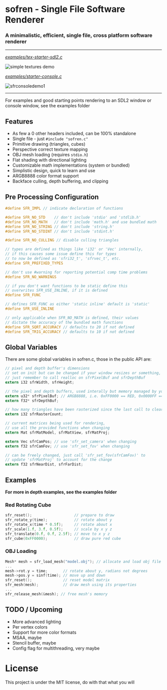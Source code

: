 # sofren - Single File Software Renderer

### A minimalistic, efficient, single file, cross platform software renderer

---

[*examples/tex-starter-sdl2.c*](https://github.com/cyprus327/sofren/blob/main/examples/tex-starter-sdl2.c)

![simple textures demo](https://github.com/user-attachments/assets/83dbc4ed-2fad-42e1-839e-ae6d80d4919b)

[*examples/starter-console.c*](https://github.com/cyprus327/sofren/blob/main/examples/tex-starter-sdl2.c)

![sfrconsoledemo1](https://github.com/user-attachments/assets/36b51566-7893-4729-a498-b18c6569ea83)

---

For examples and good starting points rendering to an SDL2 window or console window, see the examples folder

## Features
- As few a 0 other headers included, can be 100% standalone
- Single file - just `#include "sofren.c"`
- Primitive drawing (triangles, cubes)
- Perspective correct texture mapping
- OBJ mesh loading (requires `stdio.h`)
- Flat shading with directional lighting
- Customizable math implementations (system or bundled)
- Simplistic design, quick to learn and use
- ARGB8888 color format support
- Backface culling, depth buffering, and clipping

## Pre Processing Configuration 
```c
#define SFR_IMPL // indicate declaration of functions

#define SFR_NO_STD    // don't include 'stdio' and 'stdlib.h'
#define SFR_NO_MATH   // don't include 'math.h' and use bundled math
#define SFR_NO_STRING // don't include 'string.h'
#define SFR_NO_STDINT // don't include 'stdint.h'

#define SFR_NO_CULLING // disable culling triangles

// types are defined as things like 'i32' or 'Vec' internally,
// if this causes some issue define this for types
// to now be defined as 'sfri32_t', 'sfrvec_t', etc.
#define SFR_PREFIXED_TYPES

// don't use #warning for reporting potential comp time problems
#define SFR_NO_WARNINGS

// if you don't want functions to be static define this
// overwrites SFR_USE_INLINE, if it is defined
#define SFR_FUNC

// defines SFR_FUNC as either 'static inline' default is 'static'
#define SFR_USE_INLINE

// only applicable when SFR_NO_MATH is defined, their values
// dictate the accuracy of the bundled math functions
#define SFR_SQRT_ACCURACY // defaults to 20 if not defined
#define SFR_TRIG_ACCURACY // defaults to 10 if not defined
```

## Global Variables

There are some global variables in sofren.c, those in the public API are:

```c
// pixel and depth buffer's dimensions
// set on init but can be changed if your window resizes or something,
// just remember to call realloc on sfrPixelBuf and sfrDepthBuf
extern i32 sfrWidth, sfrHeight;

// the pixel and depth buffers, used interally but memory managed by you
extern u32* sfrPixelBuf; // ARGB8888, i.e. 0xFF0000 == RED, 0x0000FF == BLUE
extern f32* sfrDepthBuf;

// how many triangles have been rasterized since the last call to clear
extern i32 sfrRasterCount;

// current matrices being used for rendering,
// use all the provided functions when changing
extern Mat sfrMatModel, sfrMatView, sfrMatProj;

extern Vec sfrCamPos; // use 'sfr_set_camera' when changing
extern f32 sfrCamFov; // use 'sfr_set_fov' when changing

// can be freely changed, just call 'sfr_set_fov(sfrCamFov)' to
// update 'sfrMatProj' to account for the change
extern f32 sfrNearDist, sfrFarDist;
```

## Examples

**For more in depth examples, see the examples folder**

### Red Rotating Cube
```c
sfr_reset();                   // prepare to draw
sfr_rotate_y(time);            // rotate about y
sfr_rotate_x(time * 0.5f);     // rotate about x
sfr_scale(1.f, 3.f, 0.5f);     // scale by x y z
sfr_translate(0.f, 0.f, 2.5f); // move to x y z
sfr_cube(0xFF0000);            // draw pure red cube
```

### OBJ Loading
```c
Mesh* mesh = sfr_load_mesh("model.obj"); // allocate and load obj file
...
mesh->rot.y = time;       // rotate about y, radians not degrees
mesh->pos.y = sinf(time); // move up and down
sfr_reset();              // reset model matrix
sfr_mesh(mesh);           // draw mesh using its properties
...
sfr_release_mesh(&mesh); // free mesh's memory
``` 

## TODO / Upcoming
- More advanced lighting
- Per vertex colors
- Support for more color formats
- MSAA, maybe
- Stencil buffer, maybe
- Config flag for multithreading, very maybe

# License
This project is under the MIT license, do with that what you will
